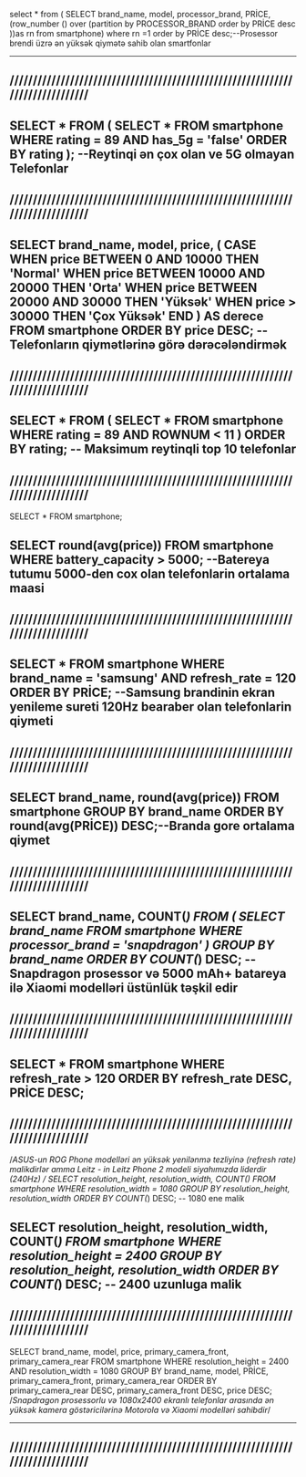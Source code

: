 select *
from ( SELECT
                    brand_name,
                    model,
                    processor_brand,
                    PRİCE,
(row_number () over (partition by PROCESSOR_BRAND order  by PRİCE desc ))as rn
from smartphone)
    where
    rn =1
    order
    by
    PRİCE
desc;--Prosessor brendi üzrə ən yüksək qiymətə sahib olan smartfonlar

------------------------------------------------------------------------------
//////////////////////////////////////////////////////////////////////////////
------------------------------------------------------------------------------
SELECT
    *
FROM
    (
        SELECT
            *
        FROM
            smartphone
        WHERE
                rating = 89
            AND has_5g = 'false'
        ORDER BY
            rating
    );  --Reytinqi ən çox olan ve 5G olmayan Telefonlar
------------------------------------------------------------------------------
//////////////////////////////////////////////////////////////////////////////
------------------------------------------------------------------------------
SELECT
    brand_name,
    model,
    price,
    (
        CASE
            WHEN price BETWEEN 0 AND 10000     THEN
                'Normal'
            WHEN price BETWEEN 10000 AND 20000 THEN
                'Orta'
            WHEN price BETWEEN 20000 AND 30000 THEN
                'Yüksək'
            WHEN price > 30000                 THEN
                'Çox Yüksək'
        END
    ) AS derece
FROM
    smartphone
ORDER BY
    price DESC; -- Telefonların qiymətlərinə görə dərəcələndirmək 
------------------------------------------------------------------------------
//////////////////////////////////////////////////////////////////////////////
------------------------------------------------------------------------------
SELECT
    *
FROM
    (
        SELECT
            *
        FROM
            smartphone
        WHERE
                rating = 89
            AND ROWNUM < 11
    )
ORDER BY
    rating; -- Maksimum reytinqli  top 10 telefonlar
------------------------------------------------------------------------------
//////////////////////////////////////////////////////////////////////////////
------------------------------------------------------------------------------
SELECT
    *
FROM
    smartphone;

SELECT
    round(avg(price))
FROM
    smartphone
WHERE
    battery_capacity > 5000; --Batereya tutumu 5000-den cox olan telefonlarin ortalama maasi
------------------------------------------------------------------------------
//////////////////////////////////////////////////////////////////////////////
------------------------------------------------------------------------------
SELECT
    *
FROM
    smartphone
WHERE
        brand_name = 'samsung'
    AND refresh_rate = 120
ORDER BY
    PRİCE;  --Samsung brandinin ekran yenileme sureti 120Hz bearaber olan telefonlarin qiymeti
 -----------------------------------------------------------------------------
//////////////////////////////////////////////////////////////////////////////
------------------------------------------------------------------------------
SELECT
    brand_name,
    round(avg(price))
FROM
    smartphone
GROUP BY
    brand_name
ORDER BY
    round(avg(PRİCE)) DESC;--Branda gore ortalama qiymet 
-----------------------------------------------------------------------------
//////////////////////////////////////////////////////////////////////////////
------------------------------------------------------------------------------

SELECT
    brand_name,
    COUNT(*)
FROM
    (
        SELECT
            brand_name
        FROM
            smartphone
        WHERE
            processor_brand = 'snapdragon'
    )
GROUP BY
    brand_name
ORDER BY
    COUNT(*) DESC;
--Snapdragon prosessor və 5000 mAh+ batareya ilə Xiaomi modelləri üstünlük təşkil edir
-----------------------------------------------------------------------------
//////////////////////////////////////////////////////////////////////////////
------------------------------------------------------------------------------
SELECT
    *
FROM
    smartphone
WHERE
    refresh_rate > 120
ORDER BY
    refresh_rate DESC,
    PRİCE DESC;
-----------------------------------------------------------------------------
//////////////////////////////////////////////////////////////////////////////
------------------------------------------------------------------------------
/*ASUS-un ROG Phone modelləri ən yüksək yenilənmə tezliyinə (refresh rate) malikdirlər
amma Leitz - in Leitz Phone 2 modeli siyahımızda liderdir (240Hz) */
SELECT
    resolution_height,
    resolution_width,
    COUNT(*)
FROM
    smartphone
WHERE
    resolution_width = 1080
GROUP BY
    resolution_height,
    resolution_width
ORDER BY
    COUNT(*) DESC; -- 1080 ene malik 

SELECT
    resolution_height,
    resolution_width,
    COUNT(*)
FROM
    smartphone
WHERE
    resolution_height = 2400
GROUP BY
    resolution_height,
    resolution_width
ORDER BY
    COUNT(*) DESC; -- 2400 uzunluga malik
 -----------------------------------------------------------------------------
//////////////////////////////////////////////////////////////////////////////
------------------------------------------------------------------------------
SELECT
    brand_name,
    model,
    price,
    primary_camera_front,
    primary_camera_rear
FROM
    smartphone
WHERE
        resolution_height = 2400
    AND resolution_width = 1080
GROUP BY
    brand_name,
    model,
    PRİCE,
    primary_camera_front,
    primary_camera_rear
ORDER BY
    primary_camera_rear DESC,
    primary_camera_front DESC,
    price DESC;
/*Snapdragon prosessorlu və 1080x2400 ekranlı telefonlar arasında ən yüksək
 kamera göstəricilərinə Motorola və Xiaomi modelləri sahibdir*/


 -----------------------------------------------------------------------------
//////////////////////////////////////////////////////////////////////////////
------------------------------------------------------------------------------
